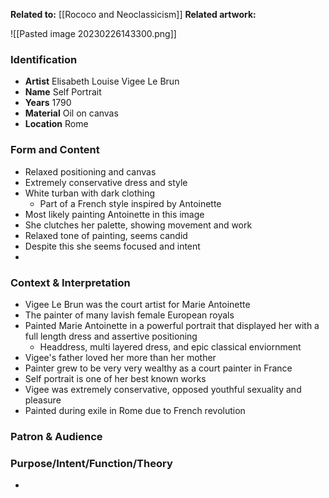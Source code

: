 **Related to:** [[Rococo and Neoclassicism]]
**Related artwork:** 

![[Pasted image 20230226143300.png]]

### Identification
- **Artist** Elisabeth Louise Vigee Le Brun
- **Name** Self Portrait
- **Years** 1790
- **Material** Oil on canvas 
- **Location** Rome

### Form and Content
- Relaxed positioning and canvas
- Extremely conservative dress and style
- White turban with dark clothing
	- Part of a French style inspired by Antoinette
- Most likely painting Antoinette in this image
- She clutches her palette, showing movement and work
- Relaxed tone of painting, seems candid
- Despite this she seems focused and intent
- 

### Context & Interpretation
- Vigee Le Brun was the court artist for Marie Antoinette
- The painter of many lavish female European royals
- Painted Marie Antoinette in a powerful portrait that displayed her with a full length dress and assertive positioning
	- Headdress, multi layered dress, and epic classical enviornment
- Vigee's father loved her more than her mother
- Painter grew to be very very wealthy as a court painter in France
- Self portrait is one of her best known works
- Vigee was extremely conservative, opposed youthful sexuality and pleasure
- Painted during exile in Rome due to French revolution

### Patron & Audience


### Purpose/Intent/Function/Theory
- 